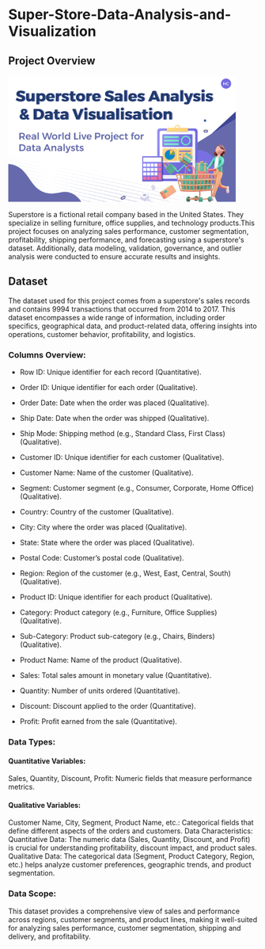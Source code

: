 # Super-Store-Data-Analysis-and-Visualization
## Project Overview

![](images/intro.png)

Superstore is a fictional retail company based in the United States. They specialize in selling furniture, office supplies, and technology products.This project focuses on analyzing sales performance, customer segmentation, profitability, shipping performance, and forecasting using a superstore's dataset. Additionally, data modeling, validation, governance, and outlier analysis were conducted to ensure accurate results and insights.
## Dataset
The dataset used for this project comes from a superstore's sales records and contains 9994 transactions that occurred from 2014 to 2017.  This dataset encompasses a wide range of information, including order specifics, geographical data, and product-related data, offering insights into operations, customer behavior, profitability, and logistics.
### Columns Overview:
- Row ID: Unique identifier for each record (Quantitative).
  
- Order ID: Unique identifier for each order (Qualitative).
  
- Order Date: Date when the order was placed (Qualitative).
  
- Ship Date: Date when the order was shipped (Qualitative).
  
- Ship Mode: Shipping method (e.g., Standard Class, First Class) (Qualitative).
  
- Customer ID: Unique identifier for each customer (Qualitative).
  
- Customer Name: Name of the customer (Qualitative).
  
- Segment: Customer segment (e.g., Consumer, Corporate, Home Office) (Qualitative).
  
- Country: Country of the customer (Qualitative).
  
- City: City where the order was placed (Qualitative).
  
- State: State where the order was placed (Qualitative).
  
- Postal Code: Customer’s postal code (Qualitative).
  
- Region: Region of the customer (e.g., West, East, Central, South) (Qualitative).
  
- Product ID: Unique identifier for each product (Qualitative).
  
- Category: Product category (e.g., Furniture, Office Supplies) (Qualitative).
  
- Sub-Category: Product sub-category (e.g., Chairs, Binders) (Qualitative).
  
- Product Name: Name of the product (Qualitative).
  
- Sales: Total sales amount in monetary value (Quantitative).
  
- Quantity: Number of units ordered (Quantitative).
  
- Discount: Discount applied to the order (Quantitative).
  
- Profit: Profit earned from the sale (Quantitative).
  
### Data Types:
#### Quantitative Variables:
Sales, Quantity, Discount, Profit: Numeric fields that measure performance metrics.
#### Qualitative Variables:
Customer Name, City, Segment, Product Name, etc.: Categorical fields that define different aspects of the orders and customers.
Data Characteristics:
Quantitative Data: The numeric data (Sales, Quantity, Discount, and Profit) is crucial for understanding profitability, discount impact, and product sales.
Qualitative Data: The categorical data (Segment, Product Category, Region, etc.) helps analyze customer preferences, geographic trends, and product segmentation.
### Data Scope:
This dataset provides a comprehensive view of sales and performance across regions, customer segments, and product lines, making it well-suited for analyzing sales performance, customer segmentation, shipping and delivery, and profitability.










